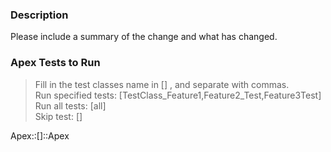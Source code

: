 ### Description

Please include a summary of the change and what has changed.

### Apex Tests to Run
> Fill in the test classes name in [] , and separate with commas.  
Run specified tests: [TestClass_Feature1,Feature2_Test,Feature3Test]  
Run all tests: [all]  
Skip test: []

Apex::[]::Apex